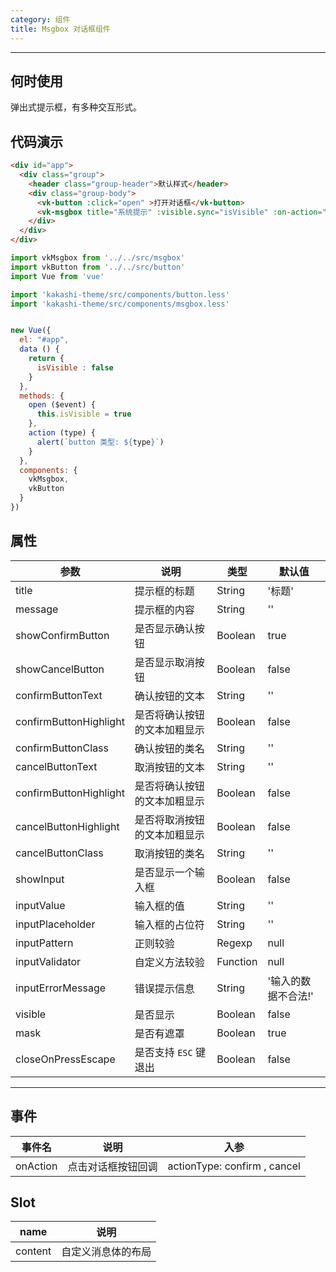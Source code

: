 ```yaml
---
category: 组件
title: Msgbox 对话框组件
---
```

---

## 何时使用

弹出式提示框，有多种交互形式。

## 代码演示

```html
<div id="app">
  <div class="group">
    <header class="group-header">默认样式</header>
    <div class="group-body">
      <vk-button :click="open" >打开对话框</vk-button>
      <vk-msgbox title="系统提示" :visible.sync="isVisible" :on-action="action" :show-cancel-button="true" message="你好，程序员!" ></vk-msgbox>
    </div>
  </div>
</div>
```

```js
import vkMsgbox from '../../src/msgbox'
import vkButton from '../../src/button'
import Vue from 'vue'

import 'kakashi-theme/src/components/button.less'
import 'kakashi-theme/src/components/msgbox.less'


new Vue({
  el: "#app",
  data () {
    return {
      isVisible : false
    }
  },
  methods: {
    open ($event) {
      this.isVisible = true
    },
    action (type) {
      alert(`button 类型: ${type}`)
    }
  },
  components: {
    vkMsgbox,
    vkButton
  }
})
```

## 属性

| 参数      | 说明                                     | 类型       | 默认值 |
|-----------|------------------------------------------|------------|-------|
| title | 提示框的标题 | String  | '标题' |
| message | 提示框的内容 | String  | ''    |
| showConfirmButton | 是否显示确认按钮 | Boolean | true |
| showCancelButton | 是否显示取消按钮 | Boolean | false |
| confirmButtonText | 确认按钮的文本 | String | '' |
| confirmButtonHighlight | 是否将确认按钮的文本加粗显示 | Boolean | false |
| confirmButtonClass | 确认按钮的类名 | String | '' |
| cancelButtonText | 取消按钮的文本 | String | '' |
| confirmButtonHighlight | 是否将确认按钮的文本加粗显示 | Boolean | false |
| cancelButtonHighlight | 是否将取消按钮的文本加粗显示 | Boolean | false |
| cancelButtonClass | 取消按钮的类名 | String | '' |
| showInput | 是否显示一个输入框 | Boolean | false |
| inputValue | 输入框的值 | String | '' |
| inputPlaceholder | 输入框的占位符 | String | '' |
| inputPattern | 正则较验 | Regexp | null |
| inputValidator | 自定义方法较验 | Function | null |
| inputErrorMessage | 错误提示信息 | String | '输入的数据不合法!' |
| visible | 是否显示 | Boolean | false |
| mask | 是否有遮罩 | Boolean | true |
| closeOnPressEscape | 是否支持 `ESC` 键退出 | Boolean | false |

---

## 事件
| 事件名      | 说明                                     | 入参       |
|-----------|-----------------------------------------|------------|
| onAction | 点击对话框按钮回调 | actionType: confirm , cancel |




## Slot
| name      | 说明                                     |
|-----------|------------------------------------------|
| content | 自定义消息体的布局 |
